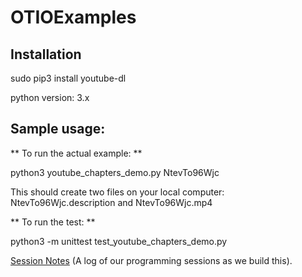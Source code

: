 # OTIOExamples



## Installation

sudo pip3 install youtube-dl

python version: 3.x

## Sample usage: 


** To run the actual example: **

python3 youtube_chapters_demo.py NtevTo96Wjc

This should create two files on your local computer: NtevTo96Wjc.description and NtevTo96Wjc.mp4

** To run the test: **

python3 -m unittest test_youtube_chapters_demo.py



[Session Notes](https://docs.google.com/document/d/1czIu3xKXr1FmEl88fZekUPy1aaqnHXF-8M3AwJ78BHs/edit) (A log of our programming sessions as we build this). 
